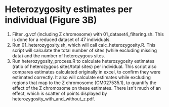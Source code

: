 # Heterozygosity estimates per individual (Figure 3B)

1. Filter .g.vcf (including Z chromosome) with 01_dataset4_filtering.sh. This is done for a reduced dataset of 47 individuals.
2. Run 01_heterozygosity.sh, which will call calc_heterozygosity.R. This script will calculate the total number of sites (while excluding missing data) and the number of heterozygous sites.
3. Run heterozygosity_process.R to calculate heterozygosity estimates (ratio of heterozygous sites/total sites) per individual. This script also compares estimates calculated originally in excel, to confirm they were estimated correctly. It also will calculate estimates while excluding regions that map to the Z chromosome (CM027535.1), to quantify the effect of the Z chromosome on these estimates. There isn't much of an effect, which is scatter of points displayed by heterozygosity_with_and_without_z.pdf. 
